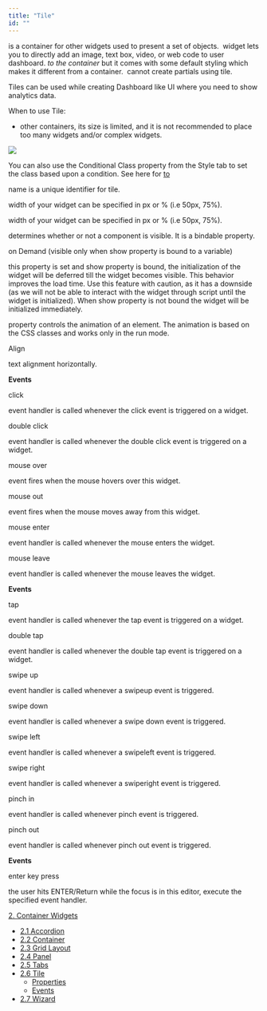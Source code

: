 ```yaml
---
title: "Tile"
id: ""
---
```


is a container for other widgets used to present a set of objects.  widget lets you to directly add an image, text box, video, or web code to user dashboard. _to the container_ but it comes with some default styling which makes it different from a container.  cannot create partials using tile.

Tiles can be used while creating Dashboard like UI where you need to show analytics data.

When to use Tile:

- other containers, its size is limited, and it is not recommended to place too many widgets and/or complex widgets.

![](https://www.wavemaker.com../assets/tile_design-1.png)

You can also use the Conditional Class property from the Style tab to set the class based upon a condition. See here for [to](/learn/how-tos/use-conditional-class-property/)

name is a unique identifier for tile.

width of your widget can be specified in px or % (i.e 50px, 75%).

width of your widget can be specified in px or % (i.e 50px, 75%).

determines whether or not a component is visible. It is a bindable property.

on Demand (visible only when show property is bound to a variable)

this property is set and show property is bound, the initialization of the widget will be deferred till the widget becomes visible. This behavior improves the load time. Use this feature with caution, as it has a downside (as we will not be able to interact with the widget through script until the widget is initialized). When show property is not bound the widget will be initialized immediately.

property controls the animation of an element. The animation is based on the CSS classes and works only in the run mode.

Align

text alignment horizontally.

**Events**

click

event handler is called whenever the click event is triggered on a widget.

double click

event handler is called whenever the double click event is triggered on a widget.

mouse over

event fires when the mouse hovers over this widget.

mouse out

event fires when the mouse moves away from this widget.

mouse enter

event handler is called whenever the mouse enters the widget.

mouse leave

event handler is called whenever the mouse leaves the widget.

**Events**

tap

event handler is called whenever the tap event is triggered on a widget.

double tap

event handler is called whenever the double tap event is triggered on a widget.

swipe up

event handler is called whenever a swipeup event is triggered.

swipe down

event handler is called whenever a swipe down event is triggered.

swipe left

event handler is called whenever a swipeleft event is triggered.

swipe right

event handler is called whenever a swiperight event is triggered.

pinch in

event handler is called whenever pinch event is triggered.

pinch out

event handler is called whenever pinch out event is triggered.

**Events**

enter key press

the user hits ENTER/Return while the focus is in this editor, execute the specified event handler.

[2\. Container Widgets](/learn/app-development/widgets/widget-library/#container)

- [2.1 Accordion](/learn/app-development/widgets/container/accordion/)
- [2.2 Container](/learn/app-development/widgets/container/container/)
- [2.3 Grid Layout](/learn/app-development/widgets/container/grid-layout/)
- [2.4 Panel](/learn/app-development/widgets/container/panel/)
- [2.5 Tabs](/learn/app-development/widgets/container/tabs/)
- [2.6 Tile](/learn/app-development/widgets/container/tile/)
    - [Properties](#properties)
    - [Events](#events)
- [2.7 Wizard](/learn/app-development/widgets/container/wizard/)
